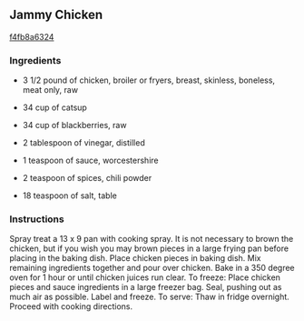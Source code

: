 ## Jammy Chicken

[f4fb8a6324](http://www.food.com/recipe/jammy-chicken-94420)

### Ingredients

 - 3 1/2 pound of chicken, broiler or fryers, breast, skinless, boneless, meat only, raw

 - 34 cup of catsup

 - 34 cup of blackberries, raw

 - 2 tablespoon of vinegar, distilled

 - 1 teaspoon of sauce, worcestershire

 - 2 teaspoon of spices, chili powder

 - 18 teaspoon of salt, table

### Instructions

Spray treat a 13 x 9 pan with cooking spray. It is not necessary to brown the chicken, but if you wish you may brown pieces in a large frying pan before placing in the baking dish. Place chicken pieces in baking dish. Mix remaining ingredients together and pour over chicken. Bake in a 350 degree oven for 1 hour or until chicken juices run clear. To freeze: Place chicken pieces and sauce ingredients in a large freezer bag. Seal, pushing out as much air as possible. Label and freeze. To serve: Thaw in fridge overnight. Proceed with cooking directions.
